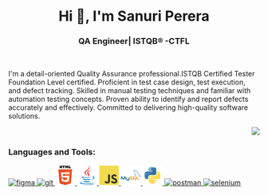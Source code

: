 <h1 align="center">Hi 👋, I'm Sanuri Perera</h1>
<h3 align="center">QA Engineer| ISTQB® -CTFL</h3>

<br/>
<p align = "left">I'm a detail-oriented Quality Assurance professional.ISTQB Certified Tester Foundation Level certified. Proficient in test case design, test execution, and defect tracking. Skilled in manual testing techniques and familiar with automation testing concepts. Proven ability to identify and report defects accurately and effectively. Committed to delivering high-quality software solutions.</p>
<img align="right" height="150" src="https://encrypted-tbn0.gstatic.com/images?q=tbn:ANd9GcSKLGr2dKOFPM3HA1Xd58M8YAr-ILx_6BKx0g&s"  />
<br/>
<h3 align="left">Languages and Tools:</h3>
<p align="left"> <a href="https://www.figma.com/" target="_blank" rel="noreferrer"> <img src="https://www.vectorlogo.zone/logos/figma/figma-icon.svg" alt="figma" width="40" height="40"/> </a> <a href="https://git-scm.com/" target="_blank" rel="noreferrer"> <img src="https://www.vectorlogo.zone/logos/git-scm/git-scm-icon.svg" alt="git" width="40" height="40"/> </a> <a href="https://www.w3.org/html/" target="_blank" rel="noreferrer"> <img src="https://raw.githubusercontent.com/devicons/devicon/master/icons/html5/html5-original-wordmark.svg" alt="html5" width="40" height="40"/> </a> <a href="https://www.java.com" target="_blank" rel="noreferrer"> <img src="https://raw.githubusercontent.com/devicons/devicon/master/icons/java/java-original.svg" alt="java" width="40" height="40"/> </a> <a href="https://developer.mozilla.org/en-US/docs/Web/JavaScript" target="_blank" rel="noreferrer"> <img src="https://raw.githubusercontent.com/devicons/devicon/master/icons/javascript/javascript-original.svg" alt="javascript" width="40" height="40"/> </a> <a href="https://www.mysql.com/" target="_blank" rel="noreferrer"> <img src="https://raw.githubusercontent.com/devicons/devicon/master/icons/mysql/mysql-original-wordmark.svg" alt="mysql" width="40" height="40"/> </a> <a href="https://www.python.org" target="_blank" rel="noreferrer"> <img src="https://raw.githubusercontent.com/devicons/devicon/master/icons/python/python-original.svg" alt="python" width="40" height="40"/> </a> <a href="https://postman.com" target="_blank" rel="noreferrer"> <img src="https://www.vectorlogo.zone/logos/getpostman/getpostman-icon.svg" alt="postman" width="40" height="40"/> </a>
<a href="https://www.selenium.dev/" target="_blank" rel="noreferrer">
  <img src="https://www.selenium.dev/images/selenium_logo_square_green.png" alt="selenium" width="40" height="40" />
</a></p>

